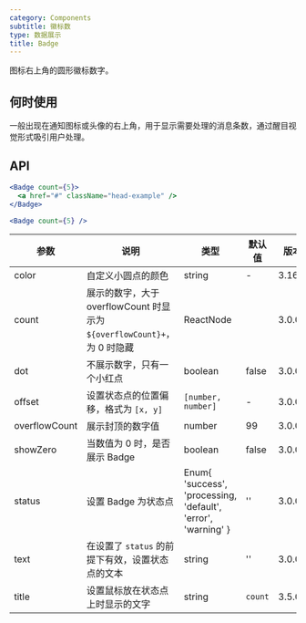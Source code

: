 ```yaml
---
category: Components
subtitle: 徽标数
type: 数据展示
title: Badge
---
```


图标右上角的圆形徽标数字。

## 何时使用

一般出现在通知图标或头像的右上角，用于显示需要处理的消息条数，通过醒目视觉形式吸引用户处理。

## API

```jsx
<Badge count={5}>
  <a href="#" className="head-example" />
</Badge>
```

```jsx
<Badge count={5} />
```

| 参数 | 说明 | 类型 | 默认值 | 版本 |
| --- | --- | --- | --- | --- |
| color | 自定义小圆点的颜色 | string | - | 3.16.0 |
| count | 展示的数字，大于 overflowCount 时显示为 `${overflowCount}+`，为 0 时隐藏 | ReactNode |  | 3.0.0 |
| dot | 不展示数字，只有一个小红点 | boolean | false | 3.0.0 |
| offset | 设置状态点的位置偏移，格式为 `[x, y]` | `[number, number]` | - | 3.0.0 |
| overflowCount | 展示封顶的数字值 | number | 99 | 3.0.0 |
| showZero | 当数值为 0 时，是否展示 Badge | boolean | false | 3.0.0 |
| status | 设置 Badge 为状态点 | Enum{ 'success', 'processing, 'default', 'error', 'warning' } | '' | 3.0.0 |
| text | 在设置了 `status` 的前提下有效，设置状态点的文本 | string | '' | 3.0.0 |
| title | 设置鼠标放在状态点上时显示的文字 | string | `count` | 3.5.0 |
